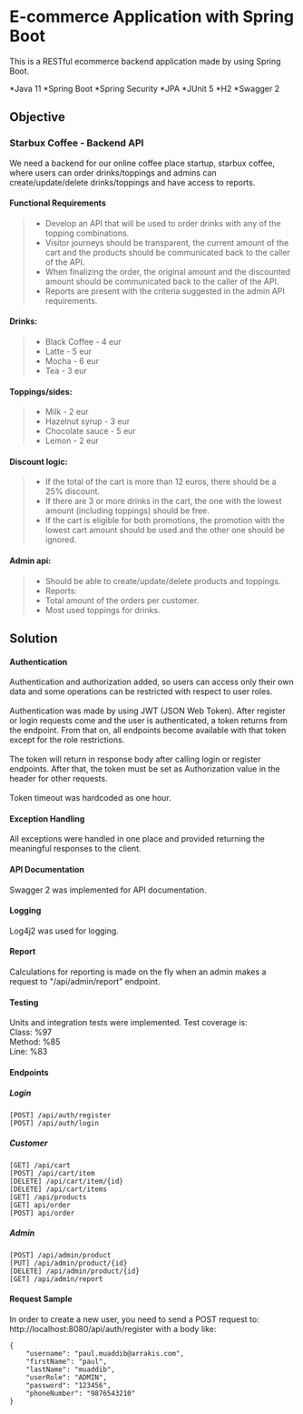 # E-commerce Application with Spring Boot
This is a RESTful ecommerce backend application made by using Spring Boot.

*Java 11
*Spring Boot
*Spring Security
*JPA
*JUnit 5
*H2
*Swagger 2

## Objective
### Starbux Coffee - Backend API
We need a backend for our online coffee place startup, starbux coffee, where users can order
drinks/toppings and admins can create/update/delete drinks/toppings and have access to
reports.

#### Functional Requirements
> * Develop an API that will be used to order drinks with any of the topping combinations.
> * Visitor journeys should be transparent, the current amount of the cart and the products
should be communicated back to the caller of the API.
> * When finalizing the order, the original amount and the discounted amount should be
communicated back to the caller of the API.
> * Reports are present with the criteria suggested in the admin API requirements.
#### Drinks:
> * Black Coffee - 4 eur
> * Latte - 5 eur
> * Mocha - 6 eur
> * Tea - 3 eur
#### Toppings/sides:
> * Milk - 2 eur
> * Hazelnut syrup - 3 eur
> * Chocolate sauce - 5 eur
> * Lemon - 2 eur
#### Discount logic:
> * If the total of the cart is more than 12 euros, there should be a 25% discount.
> * If there are 3 or more drinks in the cart, the one with the lowest amount (including
toppings) should be free.
> * If the cart is eligible for both promotions, the promotion with the lowest cart amount
should be used and the other one should be ignored.
#### Admin api:
> * Should be able to create/update/delete products and toppings.
> * Reports:
> * Total amount of the orders per customer.
> * Most used toppings for drinks.

## Solution
#### Authentication
Authentication and authorization added, so users can access only their own data and some operations can be restricted with respect to user roles.\
\
Authentication was made by using JWT (JSON Web Token). After register or login requests come and the user is authenticated, a token returns from the endpoint. From that on, all endpoints become available with that token except for the role restrictions.\
\
The token will return in response body after calling login or register endpoints. After that, the token must be set as Authorization value in the header for other requests.\
\
Token timeout was hardcoded as one hour.

#### Exception Handling
All exceptions were handled in one place and provided returning the meaningful responses to the client.

#### API Documentation
Swagger 2 was implemented for API documentation.

#### Logging
Log4j2 was used for logging.

#### Report
Calculations for reporting is made on the fly when an admin makes a request to "/api/admin/report" endpoint.

#### Testing
Units and integration tests were implemented. Test coverage is:\
Class: %97\
Method: %85\
Line: %83

#### Endpoints
##### Login
```
[POST] /api/auth/register
[POST] /api/auth/login
```
##### Customer
```
[GET] /api/cart
[POST] /api/cart/item
[DELETE] /api/cart/item/{id}
[DELETE] /api/cart/items
[GET] /api/products
[GET] api/order
[POST] api/order
```
##### Admin
```
[POST] /api/admin/product
[PUT] /api/admin/product/{id}
[DELETE] /api/admin/product/{id}
[GET] /api/admin/report
```
#### Request Sample
In order to create a new user, you need to send a POST request to:
http://localhost:8080/api/auth/register with a body like:
```
{
    "username": "paul.muaddib@arrakis.com",
    "firstName": "paul",
    "lastName": "muaddib",
    "userRole": "ADMIN",
    "password": "123456",
    "phoneNumber": "9876543210"
}
```

